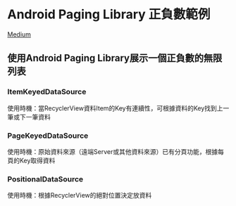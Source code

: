 # Android Paging Library 正負數範例

[Medium](https://medium.com/p/aaf2e74dd546/edit)

## 使用Android Paging Library展示一個正負數的無限列表

### ItemKeyedDataSource
使用時機：當RecyclerView資料Item的Key有連續性，可根據資料的Key找到上一筆或下一筆資料

### PageKeyedDataSource 
使用時機：原始資料來源（遠端Server或其他資料來源）已有分頁功能，根據每頁的Key取得資料

### PositionalDataSource
使用時機：根據RecyclerView的絕對位置決定放資料